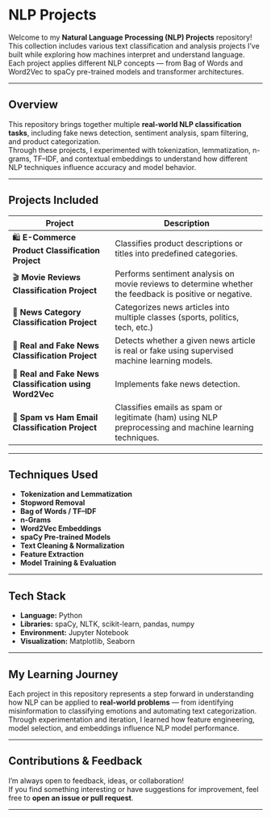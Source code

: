 # NLP Projects

Welcome to my **Natural Language Processing (NLP) Projects** repository!  
This collection includes various text classification and analysis projects I’ve built while exploring how machines interpret and understand language. Each project applies different NLP concepts — from Bag of Words and Word2Vec to spaCy pre-trained models and transformer architectures.

---

## Overview

This repository brings together multiple **real-world NLP classification tasks**, including fake news detection, sentiment analysis, spam filtering, and product categorization.  
Through these projects, I experimented with tokenization, lemmatization, n-grams, TF–IDF, and contextual embeddings to understand how different NLP techniques influence accuracy and model behavior.

---

## Projects Included

| Project | Description |
|----------|-------------|
| 🛍️ **E-Commerce Product Classification Project** | Classifies product descriptions or titles into predefined categories. |
| 🎬 **Movie Reviews Classification Project** | Performs sentiment analysis on movie reviews to determine whether the feedback is positive or negative. |
| 📰 **News Category Classification Project** | Categorizes news articles into multiple classes (sports, politics, tech, etc.) |
| 🧾 **Real and Fake News Classification Project** | Detects whether a given news article is real or fake using supervised machine learning models. |
| 🤖 **Real and Fake News Classification using Word2Vec** | Implements fake news detection. |
| 📧 **Spam vs Ham Email Classification Project** | Classifies emails as spam or legitimate (ham) using NLP preprocessing and machine learning techniques. |

---

## Techniques Used

- **Tokenization and Lemmatization**
- **Stopword Removal**
- **Bag of Words / TF–IDF**
- **n-Grams**
- **Word2Vec Embeddings**
- **spaCy Pre-trained Models**
- **Text Cleaning & Normalization**
- **Feature Extraction**
- **Model Training & Evaluation**

---

## Tech Stack

- **Language:** Python  
- **Libraries:** spaCy, NLTK, scikit-learn, pandas, numpy  
- **Environment:** Jupyter Notebook  
- **Visualization:** Matplotlib, Seaborn  

---

## My Learning Journey

Each project in this repository represents a step forward in understanding how NLP can be applied to **real-world problems** — from identifying misinformation to classifying emotions and automating text categorization.  
Through experimentation and iteration, I learned how feature engineering, model selection, and embeddings influence NLP model performance.

---

## Contributions & Feedback

I’m always open to feedback, ideas, or collaboration!  
If you find something interesting or have suggestions for improvement, feel free to **open an issue or pull request**.

---
